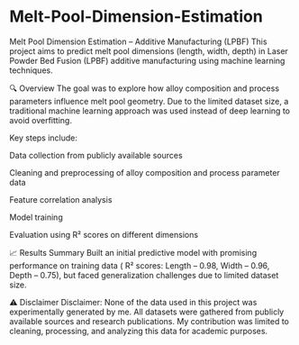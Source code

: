 # Melt-Pool-Dimension-Estimation
Melt Pool Dimension Estimation – Additive Manufacturing (LPBF)
This project aims to predict melt pool dimensions (length, width, depth) in Laser Powder Bed Fusion (LPBF) additive manufacturing using machine learning techniques.

🔍 Overview
The goal was to explore how alloy composition and process parameters influence melt pool geometry. Due to the limited dataset size, a traditional machine learning approach was used instead of deep learning to avoid overfitting.

Key steps include:

Data collection from publicly available sources

Cleaning and preprocessing of alloy composition and process parameter data

Feature correlation analysis

Model training 

Evaluation using R² scores on different dimensions

📈 Results Summary
Built an initial predictive model with promising performance on training data ( R² scores: Length – 0.98, Width – 0.96, Depth – 0.75), but faced generalization challenges due to limited dataset size.

⚠️ Disclaimer
Disclaimer:
None of the data used in this project was experimentally generated by me. All datasets were gathered from publicly available sources and research publications. My contribution was limited to cleaning, processing, and analyzing this data for academic purposes.
